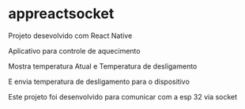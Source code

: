 # appreactsocket

Projeto desevolvido com React Native

Aplicativo para controle de aquecimento 

Mostra temperatura Atual e Temperatura de desligamento

E envia temperatura de desligamento para o dispositivo

Este projeto foi desenvolvido para comunicar com a esp 32 via socket
